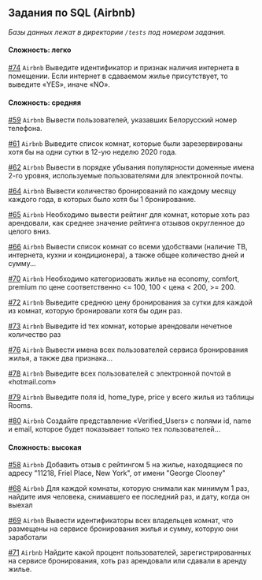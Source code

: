## Задания по SQL (Airbnb)

*Базы данных лежат в директории `/tests` под номером задания.*

#### Сложность: легко

[#74](tests/74/74.md) `Airbnb` Выведите идентификатор и признак наличия интернета в помещении. Если интернет в сдаваемом жилье присутствует, то выведите «YES», иначе «NO».

#### Сложность: средняя

[#59](tests/59/59.md) `Airbnb` Вывести пользователей, указавших Белорусский номер телефона.

[#61](tests/61/61.md) `Airbnb` Выведите список комнат, которые были зарезервированы хотя бы на одни сутки в 12-ую неделю 2020 года.

[#62](tests/62/62.md) `Airbnb` Вывести в порядке убывания популярности доменные имена 2-го уровня, используемые пользователями для электронной почты.

[#64](tests/64/64.md) `Airbnb` Вывести количество бронирований по каждому месяцу каждого года, в которых было хотя бы 1 бронирование.

[#65](tests/65/65.md) `Airbnb` Необходимо вывести рейтинг для комнат, которые хоть раз арендовали, как среднее значение рейтинга отзывов округленное до целого вниз.

[#66](tests/66/66.md) `Airbnb` Вывести список комнат со всеми удобствами (наличие ТВ, интернета, кухни и кондиционера), а также общее количество дней и сумму...

[#70](tests/70/70.md) `Airbnb` Необходимо категоризовать жилье на economy, comfort, premium по цене соответственно <= 100, 100 < цена < 200, >= 200.

[#72](tests/72/72.md) `Airbnb` Выведите среднюю цену бронирования за сутки для каждой из комнат, которую бронировали хотя бы один раз.

[#73](tests/73/73.md) `Airbnb` Выведите id тех комнат, которые арендовали нечетное количество раз

[#76](tests/76/76.md) `Airbnb` Вывести имена всех пользователей сервиса бронирования жилья, а также два признака...

[#78](tests/78/78.md) `Airbnb` Выведите всех пользователей с электронной почтой в «hotmail.com»

[#79](tests/79/79.md) `Airbnb` Выведите поля id, home_type, price у всего жилья из таблицы Rooms.

[#80](tests/80/80.md) `Airbnb` Создайте представление «Verified_Users» с полями id, name и email, которое будет показывает только тех пользователей...

#### Сложность: высокая

[#58](tests/58/58.md) `Airbnb` Добавить отзыв с рейтингом 5 на жилье, находящиеся по адресу "11218, Friel Place, New York", от имени "George Clooney"

[#68](tests/68/68.md) `Airbnb` Для каждой комнаты, которую снимали как минимум 1 раз, найдите имя человека, снимавшего ее последний раз, и дату, когда он выехал

[#69](tests/69/69.md) `Airbnb` Вывести идентификаторы всех владельцев комнат, что размещены на сервисе бронирования жилья и сумму, которую они заработали

[#71](tests/71/71.md) `Airbnb` Найдите какой процент пользователей, зарегистрированных на сервисе бронирования, хоть раз арендовали или сдавали в аренду жилье. 
